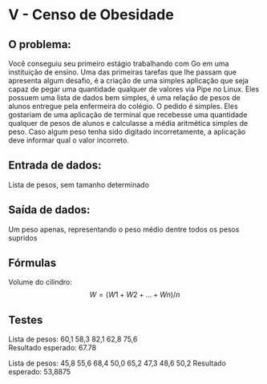 # V - Censo de Obesidade

## O problema:

Você conseguiu seu primeiro estágio trabalhando com Go em uma instituição de ensino. Uma das primeiras tarefas que lhe passam que apresenta algum desafio, é a criação de uma simples aplicação que seja capaz de pegar uma quantidade qualquer de valores via Pipe no Linux. Eles possuem uma lista de dados bem simples, é uma relação de pesos de alunos entregue pela enfermeira do colégio. O pedido é simples. Eles gostariam de uma aplicação de terminal que recebesse uma quantidade qualquer de pesos de alunos e calculasse a média aritmética simples de peso. Caso algum peso tenha sido digitado incorretamente, a aplicação deve informar qual o valor incorreto.

## Entrada de dados:   
Lista de pesos, sem tamanho determinado   

## Saída de dados:   
Um peso apenas, representando o peso médio dentre todos os pesos supridos   

## Fórmulas

Volume do cilindro:   
$$
W = (W1 + W2 + ... + Wn) / n
$$


## Testes
Lista de pesos: 60,1 58,3 82,1 62,8 75,6   
Resultado esperado: 67.78  

Lista de pesos: 45,8 55,6 68,4 50,0 65,2 47,3 48,6 50,2
Resultado esperado: 53,8875